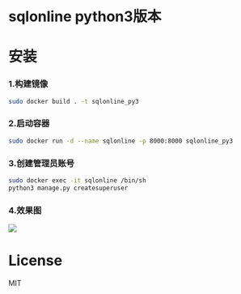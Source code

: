# sqlonline python3版本
# 安装
### 1.构建镜像
``` bash
sudo docker build . -t sqlonline_py3
```

### 2.启动容器
``` bash
sudo docker run -d --name sqlonline -p 8000:8000 sqlonline_py3
```

### 3.创建管理员账号
``` bash
sudo docker exec -it sqlonline /bin/sh
python3 manage.py createsuperuser
```

### 4.效果图
![](https://res.cloudinary.com/dc6pgic7p/image/upload/v1560330743/sqlonline.png)



# License
MIT